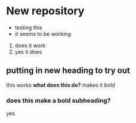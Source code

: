 # New repository 

* testing this
* it seems to be working

1. does it work
2. yes it does 

## putting in new heading to try out

this works 
**what does this do?**
makes it bold

### **does this make a bold subheading?**

yes
